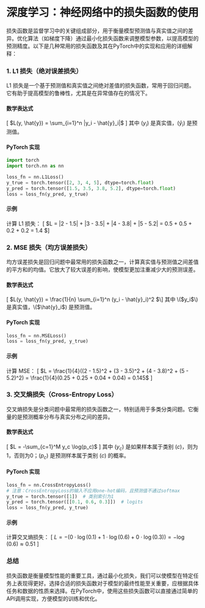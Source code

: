 # 深度学习：神经网络中的损失函数的使用

损失函数是监督学习中的关键组成部分，用于衡量模型预测值与真实值之间的差异。优化算法（如梯度下降）通过最小化损失函数来调整模型参数，以提高模型的预测精度。以下是几种常用的损失函数及其在PyTorch中的实现和应用的详细解释：

### 1. L1 损失（绝对误差损失）
L1 损失是一个基于预测值和真实值之间绝对差值的损失函数，常用于回归问题。它有助于提高模型的鲁棒性，尤其是在异常值存在的情况下。

#### 数学表达式
\[ $L(y, \hat{y}) = \sum_{i=1}^n |y_i - \hat{y}_i|$ \]
其中 \($y_i$\) 是真实值，\($\hat{y}_i$\) 是预测值。

#### PyTorch 实现
```python
import torch
import torch.nn as nn

loss_fn = nn.L1Loss()
y_true = torch.tensor([2, 3, 4, 5], dtype=torch.float)
y_pred = torch.tensor([1.5, 3.5, 3.8, 5.2], dtype=torch.float)
loss = loss_fn(y_pred, y_true)
```

#### 示例
计算 L1 损失：
\[ $L = |2 - 1.5| + |3 - 3.5| + |4 - 3.8| + |5 - 5.2| = 0.5 + 0.5 + 0.2 + 0.2 = 1.4 $\]

### 2. MSE 损失（均方误差损失）
均方误差损失是回归问题中最常用的损失函数之一，计算真实值与预测值之间差值的平方和的均值。它放大了较大误差的影响，使模型更加注重减少大的预测误差。

#### 数学表达式
\[ $L(y, \hat{y}) = \frac{1}{n} \sum_{i=1}^n (y_i - \hat{y}_i)^2 $\]
其中 \($y_i$\) 是真实值，\($\hat{y}_i$\) 是预测值。

#### PyTorch 实现
```python
loss_fn = nn.MSELoss()
loss = loss_fn(y_pred, y_true)
```

#### 示例
计算 MSE：
\[ $L = \frac{1}{4}((2 - 1.5)^2 + (3 - 3.5)^2 + (4 - 3.8)^2 + (5 - 5.2)^2) = \frac{1}{4}(0.25 + 0.25 + 0.04 + 0.04) = 0.145$ \]

### 3. 交叉熵损失（Cross-Entropy Loss）
交叉熵损失是分类问题中最常用的损失函数之一，特别适用于多类分类问题。它衡量的是预测概率分布与真实分布之间的差异。

#### 数学表达式
\[ $L = -\sum_{c=1}^M y_c \log(p_c)$ \]
其中 \($y_c$\) 是如果样本属于类别 \($c$\)，则为1，否则为0；\($p_c$\) 是预测样本属于类别 \($c$\) 的概率。

#### PyTorch 实现

```python
loss_fn = nn.CrossEntropyLoss()
# 注意：CrossEntropyLoss的输入不应用one-hot编码，且预测值不通过softmax
y_true = torch.tensor([1])  # 类别索引为1
y_pred = torch.tensor([[0.1, 0.6, 0.3]])  # logits
loss = loss_fn(y_pred, y_true)
```

#### 示例
计算交叉熵损失：
\[ $L = -(0 \cdot \log(0.1) + 1 \cdot \log(0.6) + 0 \cdot \log(0.3)) = -\log(0.6) \approx 0.51$ \]

### 总结
损失函数是衡量模型性能的重要工具，通过最小化损失，我们可以使模型在特定任务上表现得更好。选择合适的损失函数对于模型的最终性能至关重要，应根据具体任务和数据的性质来选择。在PyTorch中，使用这些损失函数可以直接通过简单的API调用实现，方便模型的训练和优化。
